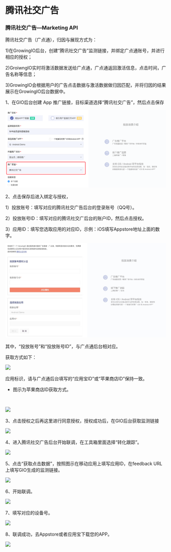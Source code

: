 # 腾讯社交广告

###  腾讯社交广告—Marketing API <a id="7-teng-xun-she-jiao-guang-gao-marketing-api"></a>

腾讯社交广告（广点通），归因与展现方式为：‌

1\)在GrowingIO后台，创建“腾讯社交广告”监测链接，并绑定广点通账号，并进行相应的授权；‌

2\)GroiwngIO实时将激活数据发送给广点通，广点通返回激活信息，点击时间，广告名称等信息；‌

3\)GrowingIO会根据用户的广告点击数据与激活数据做归因匹配，并将归因的结果展示在GrowingIO后台数据中。‌

1、在GIO后台创建 App 推广链接，目标渠道选择“腾讯社交广告”，然后点击保存‌

![](../../.gitbook/assets/image%20%28154%29.png)

2、点击保存后进入绑定与授权，‌

1）投放账号：填写对应的腾讯社交广告后台的登录账号（QQ号）。‌

2）投放账号ID：填写对应的腾讯社交广后台的账户ID，然后点击授权。‌

3）应用ID：填写您选取应用的对应ID，示例：iOS填写Appstore地址上面的数字。‌

![](../../.gitbook/assets/image%20%2872%29.png)

其中，“投放账号”和“投放账号ID”，与广点通后台相对应。‌

获取方式如下：‌

![](https://blobscdn.gitbook.com/v0/b/gitbook-28427.appspot.com/o/assets%2F-LGNxeGABUADKiTWTaEM%2F-LRQkXUuEuD5xER41iwA%2F-LRQsE1caJLiZwqN5Z1H%2Fimage.png?alt=media&token=5fbebb02-f520-435d-97e1-60db25a507bc)

应用标识，请与广点通后台填写的“应用宝ID”或“苹果商店ID”保持一致。‌

* 图示为苹果商店ID获取方式。

‌

![](https://blobscdn.gitbook.com/v0/b/gitbook-28427.appspot.com/o/assets%2F-LGNxeGABUADKiTWTaEM%2F-LRQkXUuEuD5xER41iwA%2F-LRQkdwds05hJHuw19rZ%2Fimage.png?alt=media&token=c93ef93f-5921-4310-a1a1-aba72cb33365)

3、点击授权之后再这里进行同意授权，授权成功后，在GIO后台获取监测链接‌

![](https://blobscdn.gitbook.com/v0/b/gitbook-28427.appspot.com/o/assets%2F-LGNxeGABUADKiTWTaEM%2F-LRQkXUuEuD5xER41iwA%2F-LRQkcMxpIjuQnlj6LnP%2Fimage.png?alt=media&token=c39a8174-0521-4587-832f-deef1ffa365e)

4、进入腾讯社交广告后台开始联调，在工具箱里面选择“转化跟踪”。‌

![](https://blobscdn.gitbook.com/v0/b/gitbook-28427.appspot.com/o/assets%2F-LGNxeGABUADKiTWTaEM%2F-LRQkXUuEuD5xER41iwA%2F-LRQkaShjg8W52eL9L-b%2Fimage.png?alt=media&token=ae247be7-1e91-4026-9b05-b72f958d7891)

5、点击“获取点击数据”，按照图示在移动应用上填写应用ID，在feedback URL上填写GIO生成的监测链接。‌

![](https://blobscdn.gitbook.com/v0/b/gitbook-28427.appspot.com/o/assets%2F-LGNxeGABUADKiTWTaEM%2F-LRQjWfPi27_KI29rnuM%2F-LRQjb-aikyoOQAZ1HaP%2Fimage.png?alt=media&token=a42ffc37-f15a-47bf-84e3-fb68c0dbe934)

6、开始联调。‌

![](https://blobscdn.gitbook.com/v0/b/gitbook-28427.appspot.com/o/assets%2F-LGNxeGABUADKiTWTaEM%2F-LRQjWfPi27_KI29rnuM%2F-LRQj_IlBBNx-6cRsNSC%2Fimage.png?alt=media&token=4002ca9f-18ec-48f2-ab9d-4302ffa74d17)

7、填写对应的设备号。‌

![](https://blobscdn.gitbook.com/v0/b/gitbook-28427.appspot.com/o/assets%2F-LGNxeGABUADKiTWTaEM%2F-LRQid00mZKBhPNo-Go3%2F-LRQj827zov8vmhfTJHe%2Fimage.png?alt=media&token=bd02bbdc-8f4f-4d98-ab35-d6d161ce4388)

8、联调成功，去Appstore或者应用宝下载您的APP。

![](https://blobscdn.gitbook.com/v0/b/gitbook-28427.appspot.com/o/assets%2F-LGNxeGABUADKiTWTaEM%2F-LRQid00mZKBhPNo-Go3%2F-LRQixJgnlvkJ8zfqNdA%2Fimage.png?alt=media&token=0a829cfd-9360-40bd-a506-a28844a03d98)

